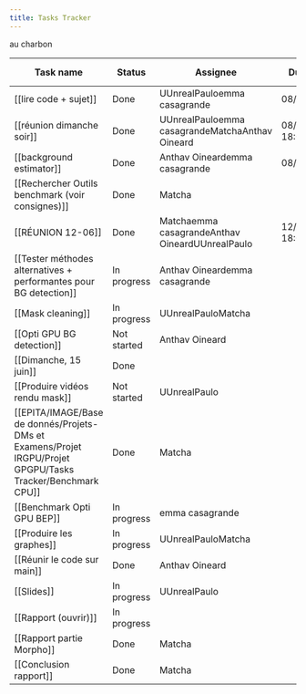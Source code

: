 ```yaml
---
title: Tasks Tracker
---
```


au charbon 

|Task name|Status|Assignee|Due date|Priority|![](https://www.notion.so/icons/kind_gray.svg)Task type|Description|Attach file|
|---|---|---|---|---|---|---|---|
|[[lire code + sujet]]|Done|UUnrealPauloemma casagrande|08/06/2025|High||||
|[[réunion dimanche soir]]|Done|UUnrealPauloemma casagrandeMatchaAnthav Oineard|08/06/2025 18:00|Medium||||
|[[background estimator]]|Done|Anthav Oineardemma casagrande|08/06/2025|High|CPU, GPU|||
|[[Rechercher Outils benchmark (voir consignes)]]|Done|Matcha||Low|Rapport|||
|[[RÉUNION 12-06]]|Done|Matchaemma casagrandeAnthav OineardUUnrealPaulo|12/06/2025 18:00|High||||
|[[Tester méthodes alternatives + performantes pour BG detection]]|In progress|Anthav Oineardemma casagrande||Low|CPU, GPU|||
|[[Mask cleaning]]|In progress|UUnrealPauloMatcha||High|CPU, GPU|||
|[[Opti GPU BG detection]]|Not started|Anthav Oineard||Medium|GPU|||
|[[Dimanche, 15 juin]]|Done|||||||
|[[Produire vidéos rendu mask]]|Not started|UUnrealPaulo||||||
|[[EPITA/IMAGE/Base de donnés/Projets-DMs et Examens/Projet IRGPU/Projet GPGPU/Tasks Tracker/Benchmark CPU]]|Done|Matcha||High|CPU|||
|[[Benchmark Opti GPU BEP]]|In progress|emma casagrande||||||
|[[Produire les graphes]]|In progress|UUnrealPauloMatcha||||||
|[[Réunir le code sur main]]|Done|Anthav Oineard||||||
|[[Slides]]|In progress|UUnrealPaulo||||||
|[[Rapport (ouvrir)]]|In progress|||||||
|[[Rapport partie Morpho]]|Done|Matcha||||||
|[[Conclusion rapport]]|Done|Matcha||||||
